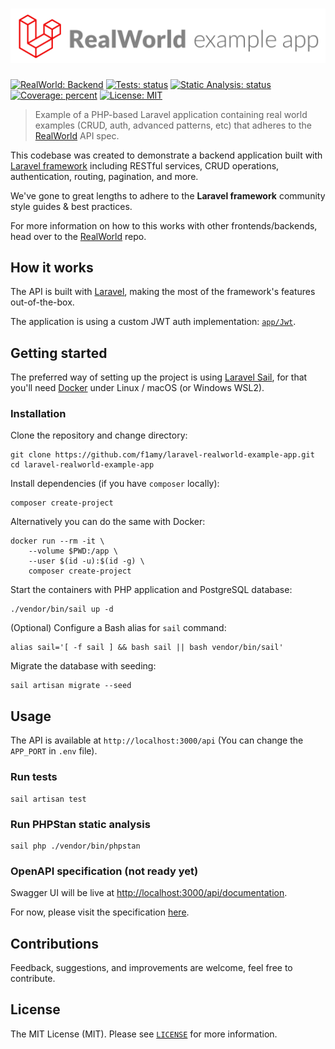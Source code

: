 # ![Laravel RealWorld Example App](.github/readme/logo.png)

[![RealWorld: Backend](https://img.shields.io/badge/RealWorld-Backend-blueviolet.svg)](https://github.com/gothinkster/realworld)
[![Tests: status](https://github.com/f1amy/laravel-realworld-example-app/actions/workflows/tests.yml/badge.svg)](https://github.com/f1amy/laravel-realworld-example-app/actions/workflows/tests.yml)
[![Static Analysis: status](https://github.com/f1amy/laravel-realworld-example-app/actions/workflows/static-analysis.yml/badge.svg)](https://github.com/f1amy/laravel-realworld-example-app/actions/workflows/static-analysis.yml)
[![Coverage: percent](https://codecov.io/github/f1amy/laravel-realworld-example-app/coverage.svg?branch=main)](https://codecov.io/github/f1amy/laravel-realworld-example-app?branch=main)
[![License: MIT](https://img.shields.io/badge/License-MIT-yellowgreen.svg)](https://opensource.org/licenses/MIT)

> Example of a PHP-based Laravel application containing real world examples (CRUD, auth, advanced patterns, etc) that adheres to the [RealWorld](https://github.com/gothinkster/realworld) API spec.

This codebase was created to demonstrate a backend application built with [Laravel framework](https://laravel.com/) including RESTful services, CRUD operations, authentication, routing, pagination, and more.

We've gone to great lengths to adhere to the **Laravel framework** community style guides & best practices.

For more information on how to this works with other frontends/backends, head over to the [RealWorld](https://github.com/gothinkster/realworld) repo.

## How it works

The API is built with [Laravel](https://laravel.com/), making the most of the framework's features out-of-the-box.

The application is using a custom JWT auth implementation: [`app/Jwt`](./app/Jwt).

## Getting started

The preferred way of setting up the project is using [Laravel Sail](https://laravel.com/docs/sail),
for that you'll need [Docker](https://docs.docker.com/get-docker/) under Linux / macOS (or Windows WSL2).

### Installation

Clone the repository and change directory:

    git clone https://github.com/f1amy/laravel-realworld-example-app.git
    cd laravel-realworld-example-app

Install dependencies (if you have `composer` locally):

    composer create-project

Alternatively you can do the same with Docker:

    docker run --rm -it \
        --volume $PWD:/app \
        --user $(id -u):$(id -g) \
        composer create-project

Start the containers with PHP application and PostgreSQL database:

    ./vendor/bin/sail up -d

(Optional) Configure a Bash alias for `sail` command:

    alias sail='[ -f sail ] && bash sail || bash vendor/bin/sail'

Migrate the database with seeding:

    sail artisan migrate --seed

## Usage

The API is available at `http://localhost:3000/api` (You can change the `APP_PORT` in `.env` file).

### Run tests

    sail artisan test

### Run PHPStan static analysis

    sail php ./vendor/bin/phpstan

### OpenAPI specification (not ready yet)

Swagger UI will be live at [http://localhost:3000/api/documentation](http://localhost:3000/api/documentation).

For now, please visit the specification [here](https://github.com/gothinkster/realworld/tree/master/api).

## Contributions

Feedback, suggestions, and improvements are welcome, feel free to contribute.

## License

The MIT License (MIT). Please see [`LICENSE`](./LICENSE) for more information.
